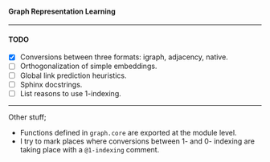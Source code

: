 #### Graph Representation Learning

---

#### TODO
- [x] Conversions between three formats: igraph, adjacency, native.
- [ ] Orthogonalization of simple embeddings. 
- [ ] Global link prediction heuristics. 
- [ ] Sphinx docstrings.
- [ ] List reasons to use 1-indexing.  

---

Other stuff;
* Functions defined in `graph.core` are exported at the module level. 
* I try to mark places where conversions between 1- and 0- indexing are taking place with a `@1-indexing` comment.  
